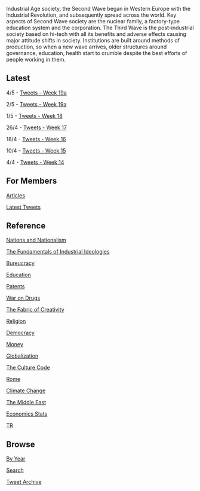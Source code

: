 
Industrial Age society, the Second Wave began in Western Europe with
the Industrial Revolution, and subsequently spread across the
world. Key aspects of Second Wave society are the nuclear family, a
factory-type education system and the corporation. The Third Wave is
the post-industrial society based on hi-tech with all its benefits and
adverse effects causing major attitude shifts in society. Institutions
are built around methods of production, so when a new wave arrives,
older structures around governance, education, health start to crumble
despite the best efforts of people working in them.

## Latest

4/5 - [Tweets - Week 19a](/tweets/2020/week19b.md)

2/5 - [Tweets - Week 19a](/tweets/2020/week19a.md)

1/5 - [Tweets - Week 18](/tweets/2020/week18.md)

26/4 - [Tweets - Week 17](/tweets/2020/week17.md)

18/4 - [Tweets - Week 16](/tweets/2020/week16.md)

10/4 - [Tweets - Week 15](/tweets/2020/week15.md)

4/4 - [Tweets - Week 14](/tweets/2020/week14.md)

## For Members

[Articles](https://thirdwave-members.herokuapp.com/articles)

[Latest Tweets](https://thirdwave-members.herokuapp.com/tweets)

## Reference

[Nations and Nationalism](/2013/02/allegiance-of-peon.md)

[The Fundamentals of Industrial Ideologies](/2011/04/fundamentals-of-industrial-ideologies.md)

[Bureucracy](/2011/02/bureucracy.md)

[Education](2017/09/education.md)

[Patents](/2018/09/patents.md)

[War on Drugs](/2019/11/war-on-drugs.md)

[The Fabric of Creativity](/2012/05/fabric-of-creativity.md)

[Religion](/2015/04/q-274.md)

[Democracy](/2016/11/democracy.md)

[Money](/2018/05/quantity-theory-of-money.md)

[Globalization](/2018/09/the-myth-of-liberal-international-order.md)

[The Culture Code](/2014/06/the-culture-code.md)

[Rome](/2017/12/rome.md)

[Climate Change](/2018/12/climate.md)

[The Middle East](/2019/07/middleeast.md)

[Economics Stats](/2019/05/stats.md)

[TR](../tr)

## Browse

[By Year](years.md)

[Search](search.html)

[Tweet Archive](/tweets/README.md)

